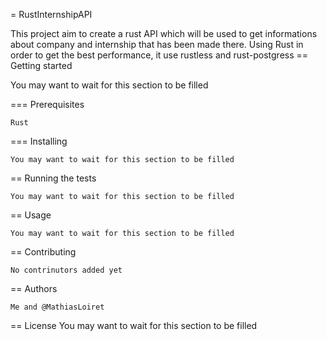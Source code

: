 = RustInternshipAPI 
 
 This project aim to create a rust API which will be used to get informations about company and internship that has been made there. Using Rust in order to get the best performance, it use rustless and rust-postgress
== Getting started 
 
 You may want to wait for this section to be filled
 
=== Prerequisites
    
    Rust

=== Installing
    
    You may want to wait for this section to be filled
== Running the tests 
    
    You may want to wait for this section to be filled  
== Usage 

    You may want to wait for this section to be filled

== Contributing 

    No contrinutors added yet 

== Authors 

    Me and @MathiasLoiret 

== License 
    You may want to wait for this section to be filled